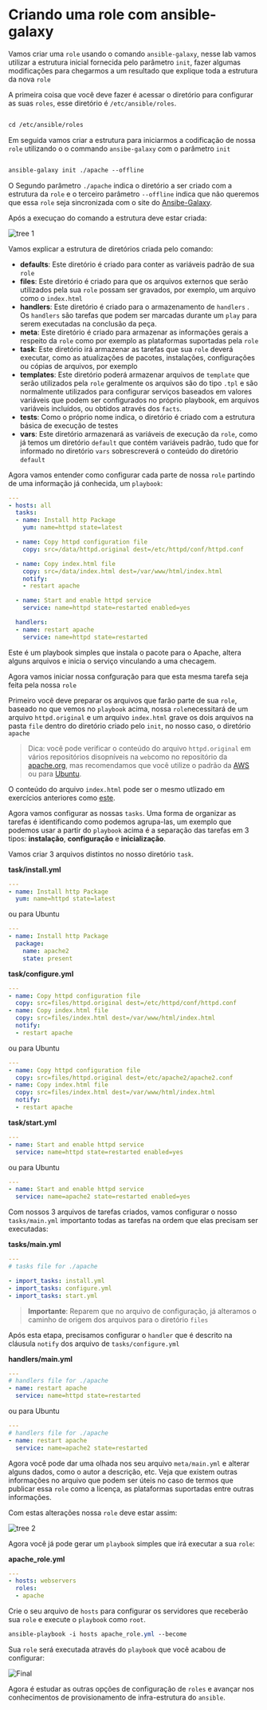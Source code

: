 Criando uma role com ansible-galaxy
============================================

Vamos criar uma `role` usando o comando `ansible-galaxy`, nesse lab vamos utilizar a estrutura inicial fornecida pelo parâmetro `init`, fazer algumas modificações para chegarmos a um resultado que explique toda a estrutura da nova `role`

A primeira coisa que você deve fazer é acessar o diretório para configurar as suas `roles`,  esse diretório é  `/etc/ansible/roles`.

```css

cd /etc/ansible/roles

```

Em seguida vamos criar a estrutura para iniciarmos a codificação de nossa `role` utilizando o o commando `ansibe-galaxy` com o parâmetro `init`

```css

ansible-galaxy init ./apache --offline

```

O Segundo parâmetro `./apache` indica o diretório a ser criado com a estrutura da `role` e o terceiro parâmetro `--offline` indica que não queremos que essa `role` seja sincronizada com o site do [Ansibe-Galaxy](https://galaxy.ansible.com/).


Após a execuçao do comando a estrutura deve estar criada:

![tree 1](../images/06-01-01.png)

Vamos explicar a estrutura de diretórios criada pelo comando:

  * **defaults**: Este diretório é criado para conter as variáveis padrão de sua `role`
  * **files**: Este diretório é criado para que os arquivos externos que serão utilizados pela sua `role` possam ser gravados, por exemplo, um arquivo como o `index.html`
  * **handlers**: Este diretório é criado para o armazenamento de `handlers` . Os `handlers` são tarefas que podem ser marcadas durante um `play` para serem executadas na conclusão da peça.
  * **meta**: Este diretório é criado para armazenar as informações gerais a respeito da `role` como por exemplo as plataformas suportadas pela `role`
  * **task**: Este diretório irá armazenar as tarefas que sua `role` deverá executar, como as atualizações de pacotes, instalações, configurações ou cópias de arquivos, por exemplo
  * **templates**: Este diretório poderá armazenar arquivos de `template` que serão utilizados pela `role` geralmente os arquivos são do tipo `.tpl` e são normalmente utilizados para configurar serviços baseados em valores variáveis que podem ser configurados no próprio playbook, em arquivos variáveis incluídos, ou obtidos através dos `facts`.
  * **tests**: Como o próprio nome indica, o diretório é criado com a estrutura básica de execução de testes
  * **vars**: Este diretório armazenará as variáveis de execução da `role`, como já temos um diretório `default` que contém variáveis padrão, tudo que for informado no diretório `vars` sobrescreverá o conteúdo do diretório `default`

Agora vamos entender como configurar cada parte de nossa `role` partindo de uma informação já conhecida, um `playbook`:

```yaml
---
- hosts: all
  tasks:
  - name: Install http Package
    yum: name=httpd state=latest

  - name: Copy httpd configuration file
    copy: src=/data/httpd.original dest=/etc/httpd/conf/httpd.conf

  - name: Copy index.html file
    copy: src=/data/index.html dest=/var/www/html/index.html
    notify:
    - restart apache

  - name: Start and enable httpd service
    service: name=httpd state=restarted enabled=yes

  handlers:
  - name: restart apache
    service: name=httpd state=restarted
```
Este é um playbook simples que instala o pacote para o Apache, altera alguns arquivos e inicia o serviço vinculando a uma checagem.

Agora vamos iniciar nossa confguração para que esta mesma tarefa seja feita pela nossa `role`

Primeiro você deve preparar os arquivos que farão parte de sua `role`, baseado no que vemos no `playbook` acima, nossa `role`necessitará de um arquivo `httpd.original` e um arquivo `index.html` grave os dois arquivos na pasta `file` dentro do diretório criado pelo `init`, no nosso caso, o diretório `apache`

>Dica: você pode verificar o conteúdo do arquivo `httpd.original` em vários repositórios disopníveis na `web`como no repositório da [apache.org](https://svn.apache.org/repos/infra/websites/cms/webgui/conf/httpd.conf), mas recomendamos que você utilize o padrão da [AWS](../../Appendix/Ansible/extras/httpd.conf) ou para [Ubuntu](../../Appendix/Ansible/extras/apache2.conf).

O conteúdo do arquivo `index.html` pode ser o mesmo utlizado em exercícios anteriores como [este](../../04%20-%20Ansible-Playbook/labs/01-lab.md).

Agora vamos configurar as nossas `tasks`. Uma forma de organizar as tarefas é identificando como podemos agrupa-las, um exemplo que podemos usar a partir do `playbook` acima é a separação das tarefas em 3 tipos: **instalação**, **configuração** e **inicialização**. 

Vamos criar 3 arquivos distintos no nosso diretório `task`.

**task/install.yml**

```yaml
---
- name: Install http Package
  yum: name=httpd state=latest
```
ou para Ubuntu


```yaml
---
- name: Install http Package
  package:
    name: apache2
    state: present
```


**task/configure.yml**

```yaml
---
- name: Copy httpd configuration file
  copy: src=files/httpd.original dest=/etc/httpd/conf/httpd.conf
- name: Copy index.html file
  copy: src=files/index.html dest=/var/www/html/index.html
  notify:
  - restart apache
```

ou para Ubuntu

```yaml
---
- name: Copy httpd configuration file
  copy: src=files/httpd.original dest=/etc/apache2/apache2.conf
- name: Copy index.html file
  copy: src=files/index.html dest=/var/www/html/index.html
  notify:
  - restart apache
```

**task/start.yml**

```yaml
---
- name: Start and enable httpd service
  service: name=httpd state=restarted enabled=yes
```

ou para Ubuntu

```yaml
---
- name: Start and enable httpd service
  service: name=apache2 state=restarted enabled=yes
```


Com nossos 3 arquivos de tarefas criados, vamos configurar o nosso `tasks/main.yml` importanto todas as tarefas na ordem que elas precisam ser executadas:

**tasks/main.yml**

```yaml
---
# tasks file for ./apache

- import_tasks: install.yml
- import_tasks: configure.yml
- import_tasks: start.yml
```

>**Importante**: Reparem que no arquivo de configuração, já alteramos o caminho de origem dos arquivos para o diretório `files`

Após esta etapa, precisamos configurar o `handler` que é descrito na cláusula `notify` dos arquivo de `tasks/configure.yml`

**handlers/main.yml**
```yaml
---
# handlers file for ./apache
- name: restart apache
  service: name=httpd state=restarted
```
ou para Ubuntu

```yaml
---
# handlers file for ./apache
- name: restart apache
  service: name=apache2 state=restarted
```

Agora você pode dar uma olhada nos seu arquivo `meta/main.yml` e alterar alguns dados, como o autor a descrição, etc. Veja que existem outras informações no arquivo que podem ser úteis no caso de termos que publicar essa `role` como a licença, as plataformas suportadas entre outras informações.

Com estas alterações nossa `role` deve estar assim:

![tree 2](../images/06-01-02.png)

Agora você já pode gerar um `playbook` simples que irá executar a sua `role`:

**apache_role.yml**
```yaml
---
- hosts: webservers
  roles:
  - apache
```

Crie o seu arquivo de `hosts` para configurar os servidores que receberão sua `role` e execute o `playbook` como `root`.

```css
ansible-playbook -i hosts apache_role.yml --become
```

Sua `role` será executada através do `playbook` que você acabou de configurar:

![Final](../images/06-01-03.png)

Agora é estudar as outras opções de configuração de `roles` e avançar nos conhecimentos de provisionamento de infra-estrutura do `ansible`.